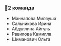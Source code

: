 ### 📍2 команда

- Маннапова Миляуша
- Сальникова Ирина
- Абдуллина Айгуль
- Равилова Камилла
- Шиманович Ольга
